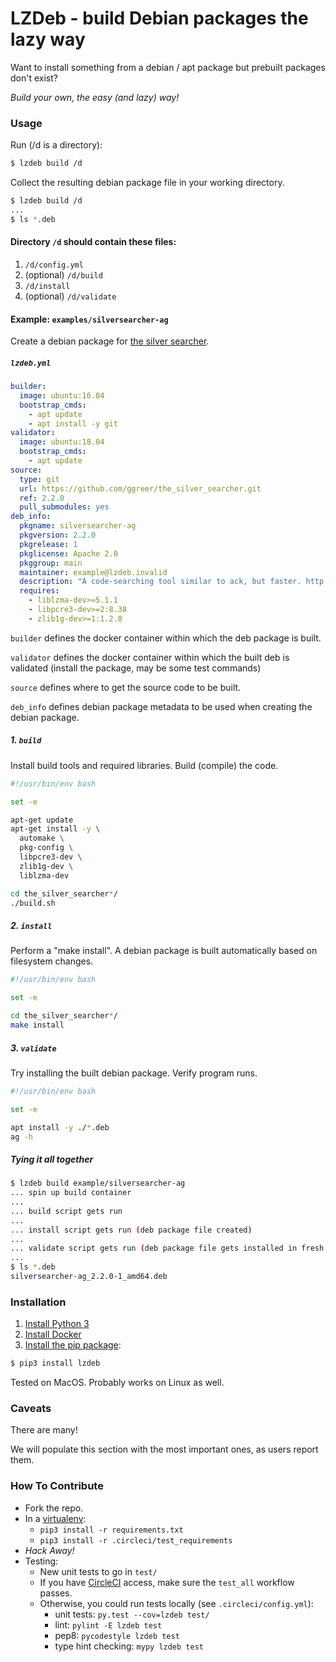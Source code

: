 # LZDeb - build Debian packages the lazy way

Want to install something from a debian / apt package but prebuilt packages don't exist?

_Build your own, the easy (and lazy) way!_

### Usage

Run (/d is a directory):
```bash
$ lzdeb build /d
```

Collect the resulting debian package file in your working directory.


```bash
$ lzdeb build /d
...
$ ls *.deb
```

#### Directory `/d` should contain these files:
1. `/d/config.yml`
1. (optional) `/d/build`
1. `/d/install`
1. (optional) `/d/validate`

#### Example: `examples/silversearcher-ag`

Create a debian package for [the silver searcher](https://github.com/ggreer/the_silver_searcher.git).

##### `lzdeb.yml`
```yaml
builder:
  image: ubuntu:16.04
  bootstrap_cmds:
    - apt update
    - apt install -y git
validator:
  image: ubuntu:18.04
  bootstrap_cmds:
    - apt update
source:
  type: git
  url: https://github.com/ggreer/the_silver_searcher.git
  ref: 2.2.0
  pull_submodules: yes
deb_info:
  pkgname: silversearcher-ag
  pkgversion: 2.2.0
  pkgrelease: 1
  pkglicense: Apache 2.0
  pkggroup: main
  maintainer: example@lzdeb.invalid
  description: "A code-searching tool similar to ack, but faster. http://geoff.greer.fm/ag/"
  requires:
    - liblzma-dev>=5.1.1
    - libpcre3-dev>=2:8.38
    - zlib1g-dev>=1:1.2.8
```

`builder` defines the docker container within which the deb package is built.

`validator` defines the docker container within which the built deb is validated (install the package, may be some test commands)

`source` defines where to get the source code to be built.

`deb_info` defines debian package metadata to be used when creating the debian package.

##### 1. `build`

Install build tools and required libraries.  Build (compile) the code.
```bash
#!/usr/bin/env bash

set -e

apt-get update
apt-get install -y \
  automake \
  pkg-config \
  libpcre3-dev \
  zlib1g-dev \
  liblzma-dev

cd the_silver_searcher*/
./build.sh
```

##### 2. `install`

Perform a "make install".  A debian package is built automatically based on filesystem changes.
```bash
#!/usr/bin/env bash

set -e

cd the_silver_searcher*/
make install
```

##### 3. `validate`

Try installing the built debian package.  Verify program runs.
```bash
#!/usr/bin/env bash

set -e

apt install -y ./*.deb
ag -h
```

##### Tying it all together
```bash
$ lzdeb build example/silversearcher-ag
... spin up build container
...
... build script gets run
...
... install script gets run (deb package file created)
...
... validate script gets run (deb package file gets installed in fresh container)
...
$ ls *.deb
silversearcher-ag_2.2.0-1_amd64.deb
```

### Installation

1. [Install Python 3](https://docs.python-guide.org/starting/installation/)
1. [Install Docker](https://docs.docker.com/install/)
1. [Install the pip package](https://pip.pypa.io/en/stable/):
```bash
$ pip3 install lzdeb
```

Tested on MacOS.  Probably works on Linux as well.

### Caveats

There are many!

We will populate this section with the most important ones, as users report them.

### How To Contribute

* Fork the repo.
* In a [virtualenv](https://virtualenv.pypa.io/en/latest/#):
   * `pip3 install -r requirements.txt`
   * `pip3 install -r .circleci/test_requirements`
* _Hack Away!_
* Testing:
   * New unit tests to go in `test/`
   * If you have [CircleCI](https://circleci.com) access, make sure the `test_all` workflow passes.
   * Otherwise, you could run tests locally (see `.circleci/config.yml`):
      * unit tests: `py.test --cov=lzdeb test/`
      * lint: `pylint -E lzdeb test`
      * pep8: `pycodestyle lzdeb test`
      * type hint checking: `mypy lzdeb test`

